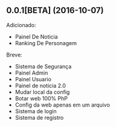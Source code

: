 ## 0.0.1[BETA] (2016-10-07)

 Adicionado:

  - Painel De Noticia
  - Ranking De Personagem
  
  Breve:
  - Sistema de Segurança
  - Painel Admin
  - Painel Usuario
  - Painel de noticia 2.0
  - Mudar local da config
  - Botar web 100% PhP
  - Config da web apenas em um arquivo
  - Sistema de login
  - Sistema de registro
